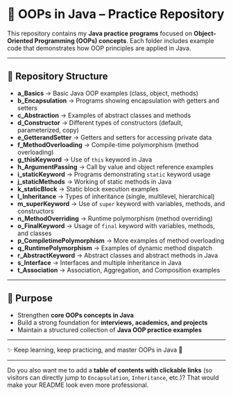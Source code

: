 # 🚀 OOPs in Java – Practice Repository

This repository contains my **Java practice programs** focused on **Object-Oriented Programming (OOPs) concepts**. Each folder includes example code that demonstrates how OOP principles are applied in Java.

---

## 📂 Repository Structure

* **a\_Basics** → Basic Java OOP examples (class, object, methods)
* **b\_Encapsulation** → Programs showing encapsulation with getters and setters
* **c\_Abstraction** → Examples of abstract classes and methods
* **d\_Constructor** → Different types of constructors (default, parameterized, copy)
* **e\_GetterandSetter** → Getters and setters for accessing private data
* **f\_MethodOverloading** → Compile-time polymorphism (method overloading)
* **g\_thisKeyword** → Use of `this` keyword in Java
* **h\_ArgumentPassing** → Call by value and object reference examples
* **i\_staticKeyword** → Programs demonstrating `static` keyword usage
* **j\_staticMethods** → Working of static methods in Java
* **k\_staticBlock** → Static block execution examples
* **l\_Inheritance** → Types of inheritance (single, multilevel, hierarchical)
* **m\_superKeyword** → Use of `super` keyword with variables, methods, and constructors
* **n\_MethodOverriding** → Runtime polymorphism (method overriding)
* **o\_FinalKeyword** → Usage of `final` keyword with variables, methods, and classes
* **p\_CompiletimePolymorphism** → More examples of method overloading
* **q\_RuntimePolymorphism** → Examples of dynamic method dispatch
* **r\_AbstractKeyword** → Abstract classes and abstract methods in Java
* **s\_Interface** → Interfaces and multiple inheritance in Java
* **t\_Association** → Association, Aggregation, and Composition examples

---

## 🎯 Purpose

* Strengthen **core OOPs concepts in Java**
* Build a strong foundation for **interviews, academics, and projects**
* Maintain a structured collection of **Java OOP practice examples**

---

✨ Keep learning, keep practicing, and master OOPs in Java 🚀

---

Do you also want me to add a **table of contents with clickable links** (so visitors can directly jump to `Encapsulation`, `Inheritance`, etc.)? That would make your README look even more professional.
